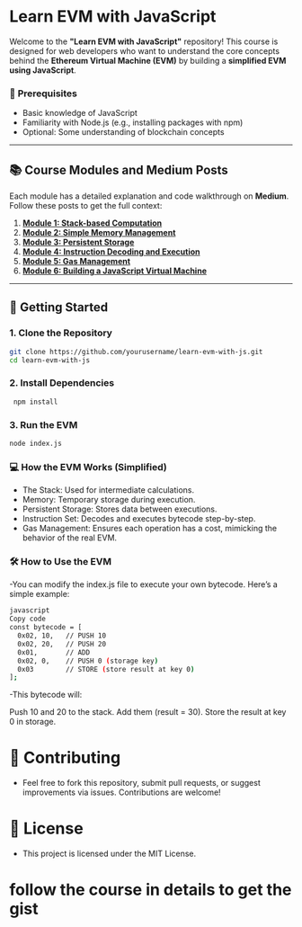 # Learn EVM with JavaScript  

Welcome to the **"Learn EVM with JavaScript"** repository! This course is designed for web developers who want to understand the core concepts behind the **Ethereum Virtual Machine (EVM)** by building a **simplified EVM using JavaScript**.

### 🧠 **Prerequisites**
- Basic knowledge of JavaScript  
- Familiarity with Node.js (e.g., installing packages with npm)  
- Optional: Some understanding of blockchain concepts

---

## 📚 **Course Modules and Medium Posts**

Each module has a detailed explanation and code walkthrough on **Medium**. Follow these posts to get the full context:  

1. **[Module 1: Stack-based Computation](https://medium.com/@yourprofile/module-1-stack-based-computation)**  
2. **[Module 2: Simple Memory Management](https://medium.com/@yourprofile/module-2-memory-management)**  
3. **[Module 3: Persistent Storage](https://medium.com/@yourprofile/module-3-storage)**  
4. **[Module 4: Instruction Decoding and Execution](https://medium.com/@yourprofile/module-4-instruction-decoding)**  
5. **[Module 5: Gas Management](https://medium.com/@yourprofile/module-5-gas-management)**  
6. **[Module 6: Building a JavaScript Virtual Machine](https://medium.com/@yourprofile/module-6-building-a-javascript-vm)**  

---

## 🚀 **Getting Started**

### 1. Clone the Repository

```bash
git clone https://github.com/yourusername/learn-evm-with-js.git
cd learn-evm-with-js 
``` 

### 2. Install Dependencies
```bash
 npm install
```

### 3. Run the EVM
```bash
node index.js
```

### **💻 How the EVM Works (Simplified)**
- The Stack: Used for intermediate calculations.
- Memory: Temporary storage during execution.
- Persistent Storage: Stores data between executions.
- Instruction Set: Decodes and executes bytecode step-by-step.
- Gas Management: Ensures each operation has a cost, mimicking the behavior of the real EVM.

### **🛠 How to Use the EVM**
-You can modify the index.js file to execute your own bytecode. Here’s a simple example:

```bash
javascript
Copy code
const bytecode = [
  0x02, 10,   // PUSH 10
  0x02, 20,   // PUSH 20
  0x01,       // ADD
  0x02, 0,    // PUSH 0 (storage key)
  0x03        // STORE (store result at key 0)
];
```
-This bytecode will:

Push 10 and 20 to the stack.
Add them (result = 30).
Store the result at key 0 in storage.

# **🤝 Contributing**
- Feel free to fork this repository, submit pull requests, or suggest improvements via issues. Contributions are welcome!

# **📄 License**
- This project is licensed under the MIT License.


# follow the course in details to get the gist